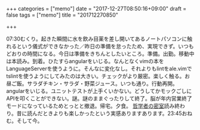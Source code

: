 +++
categories = ["memo"]
date = "2017-12-27T08:50:16+09:00"
draft = false
tags = ["memo"]
title = "201712270850"

+++

07:30むくり。起きた瞬間に水を飲み目薬を差し開いてあるノートパソコンに触れるという儀式ができなかった／昨日の準備を怠ったため、実現できず。いつもどおりの時間になる。今日は準備をきちんとしたいところ。準備。出勤。移動中は本読み。到着。ひたすらangularをいじる。なんとなくvimの本をLanguageServerを使うように。そんなに変化なし。それよりもlintをale.vimでtslintを使うようにしてみたのは大きい。チェックがより厳密。楽しく触る。お昼ご飯。サラダチキン・サラダ・野菜ジュース。いつも通り。行動再開。angularをいじる。ユニットテストが上手くいかない。どうしてかモックごしにAPIを叩くことができない。謎。謎のままぐったりして終了。脳が年内営業終了モードになっているためとっとと撤退。帰宅。夕食。 [哲学者の密室](https://www.amazon.co.jp/%E5%93%B2%E5%AD%A6%E8%80%85%E3%81%AE%E5%AF%86%E5%AE%A4-%E5%89%B5%E5%85%83%E6%8E%A8%E7%90%86%E6%96%87%E5%BA%AB-%E7%AC%A0%E4%BA%95-%E6%BD%94/dp/4488415040 "哲学者の密室")読み終わり。昔に読んだときよりも楽しかったという実感ありますあります。23:45おねむ。そして今。 


